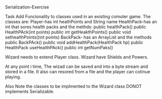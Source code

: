 Serialization-Exercise

Task
Add Funcionality to classes used in an existing comuter game. The classes are:
  Player-has int heathPoints and String name
  HealthPack-has an int that sores health packs and the methds:
    public healthPack()
    public HealthPAck(int points)
    public int getHeakthPoints()
    public void sethealthPoints()int points)
   BackPack- has an ArrayList<HealthPack> and the methods
    public BackPAck()
    public void addHealthPack(HealthPack hp)
    public HealthPack useHealthPAck()
    public int getNumPaks()

Wizard needs to extend Player class. Wizard have Shields and Powers.

At any point i time, The wizad can be saved and into a byte stream and stored in a file.
It also can resored from a file and the player can cotinue playing.

Also Note the classes to be implmented to the Wizard class DONOT implements Serializable.
